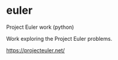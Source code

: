 # euler
Project Euler work (python)

Work exploring the Project Euler problems.

https://projecteuler.net/
